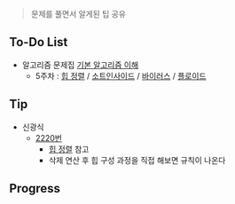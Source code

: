> 문제를 풀면서 알게된 팁 공유

## To-Do List
- 알고리즘 문제집 [기본 알고리즘 이해](https://www.acmicpc.net/workbook/view/1443)
    - 5주차 : [힙 정렬](https://www.acmicpc.net/problem/2220) / 
    [소트인사이드](https://www.acmicpc.net/problem/1427) / 
    [바이러스](https://www.acmicpc.net/problem/2606) / 
    [플로이드](https://www.acmicpc.net/problem/11404)

## Tip
- 신광식
    - [2220번](https://github.com/mel1015/algorithm-study/blob/2220/Winter_Vacation/week_5/2220_mel1015.cpp)
        - [힙 정렬](https://ratsgo.github.io/data%20structure&algorithm/2017/09/27/heapsort/) 참고
        - 삭제 연산 후 힙 구성 과정을 직접 해보면 규칙이 나온다
        
## Progress
